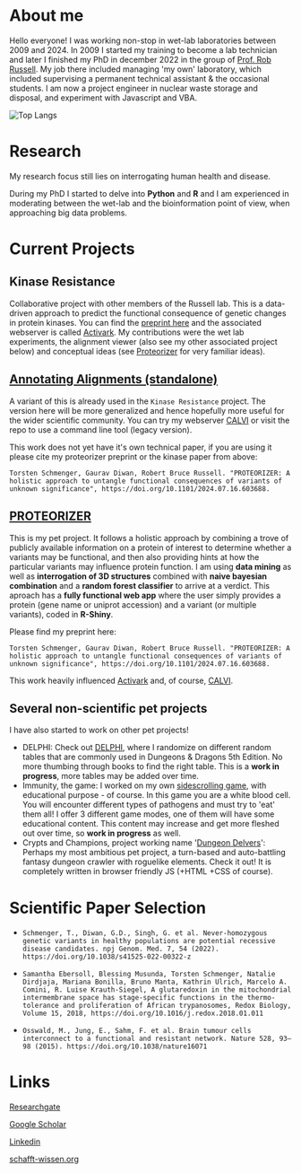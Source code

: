 # About me
Hello everyone!
I was working non-stop in wet-lab laboratories between 2009 and 2024. In 2009 I started my training to become a lab technician and later I finished my PhD in december 2022 in the group of [Prof. Rob Russell](http://russelllab.org). My job there included managing 'my own' laboratory, which included supervising a permanent technical assistant & the occasional students. I am now a project engineer in nuclear waste storage and disposal, and experiment with Javascript and VBA.

![Top Langs](https://github-readme-stats.vercel.app/api/top-langs/?username=tschmenger&layout=compact)

# Research
My research focus still lies on interrogating human health and disease.

During my PhD I started to delve into **Python** and **R** and I am experienced in moderating between the wet-lab and the bioinformation point of view, when approaching big data problems. 

# Current Projects 
## Kinase Resistance
Collaborative project with other members of the Russell lab.
This is a data-driven approach to predict the functional consequence of genetic changes in protein kinases. You can find the [preprint here](https://www.researchsquare.com/article/rs-5001235/v1) and the associated webserver is called [Activark](http://activark.russelllab.org/). My contributions were the wet lab experiments, the alignment viewer (also see my other associated project below) and conceptual ideas (see [Proteorizer](https://shiny.russelllab.org/proteorizer/) for very familiar ideas).


## [Annotating Alignments (standalone)](https://github.com/tschmenger/Annotate_Alignments)
A variant of this is already used in the ``Kinase Resistance`` project. The version here will be more generalized and hence hopefully more useful for the wider scientific community. 
You can try my webserver [CALVI](https://schafft-wissen.org/CALVI/) or visit the repo to use a command line tool (legacy version).

This work does not yet have it's own technical paper, if you are using it please cite my proteorizer preprint or the kinase paper from above:

`Torsten Schmenger, Gaurav Diwan, Robert Bruce Russell. "PROTEORIZER: A holistic approach to untangle functional consequences of variants of unknown significance", https://doi.org/10.1101/2024.07.16.603688.`

## [PROTEORIZER](https://github.com/tschmenger/PROTEORIZER)
This is my pet project. It follows a holistic approach by combining a trove of publicly available information on a protein of interest to determine whether a variants may be functional, and then also providing hints at how the particular variants may influence protein function. I am using **data mining** as well as **interrogation of 3D structures** combined with **naive bayesian combination** and a **random forest classifier** to arrive at a verdict. This aproach has a **fully functional web app** where the user simply provides a protein (gene name or uniprot accession) and a variant (or multiple variants), coded in **R-Shiny**.

Please find my preprint here:

`Torsten Schmenger, Gaurav Diwan, Robert Bruce Russell. "PROTEORIZER: A holistic approach to untangle functional consequences of variants of unknown significance", https://doi.org/10.1101/2024.07.16.603688.`

This work heavily influenced [Activark](https://activark.russelllab.org/) and, of course, [CALVI](https://schafft-wissen.org/CALVI/).

## Several non-scientific pet projects
I have also started to work on other pet projects! 
- DELPHI: Check out [DELPHI](https://schafft-wissen.org/delphi.html), where I randomize on different random tables that are commonly used in Dungeons & Dragons 5th Edition. No more thumbing through books to find the right table. This is a **work in progress**, more tables may be added over time.
- Immunity, the game: I worked on my own [sidescrolling game](https://schafft-wissen.org/immunity.html), with educational purpose - of course. In this game you are a white blood cell. You will encounter different types of pathogens and must try to 'eat' them all! I offer 3 different game modes, one of them will have some educational content. This content may increase and get more fleshed out over time, so **work in progress** as well.
- Crypts and Champions, project working name '[Dungeon Delvers](https://schafft-wissen.org/dungeon_delvers.html)': Perhaps my most ambitious pet project, a turn-based and auto-battling fantasy dungeon crawler with roguelike elements. Check it out! It is completely written in browser friendly JS (+HTML +CSS of course). 

# Scientific Paper Selection

- ``Schmenger, T., Diwan, G.D., Singh, G. et al. Never-homozygous genetic variants in healthy populations are potential recessive disease candidates. npj Genom. Med. 7, 54 (2022). https://doi.org/10.1038/s41525-022-00322-z``

- ``Samantha Ebersoll, Blessing Musunda, Torsten Schmenger, Natalie Dirdjaja, Mariana Bonilla, Bruno Manta, Kathrin Ulrich, Marcelo A. Comini, R. Luise Krauth-Siegel,
A glutaredoxin in the mitochondrial intermembrane space has stage-specific functions in the thermo-tolerance and proliferation of African trypanosomes, Redox Biology, Volume 15, 2018, https://doi.org/10.1016/j.redox.2018.01.011``

- ``Osswald, M., Jung, E., Sahm, F. et al. Brain tumour cells interconnect to a functional and resistant network. Nature 528, 93–98 (2015). https://doi.org/10.1038/nature16071``

# Links

[Researchgate](https://www.researchgate.net/profile/Torsten-Schmenger)

[Google Scholar](https://scholar.google.com/citations?user=OvgMdSgAAAAJ&hl=en)

[Linkedin](https://www.linkedin.com/in/dr-torsten-schmenger-85b79021b/)

[schafft-wissen.org](https://schafft-wissen.org/)



